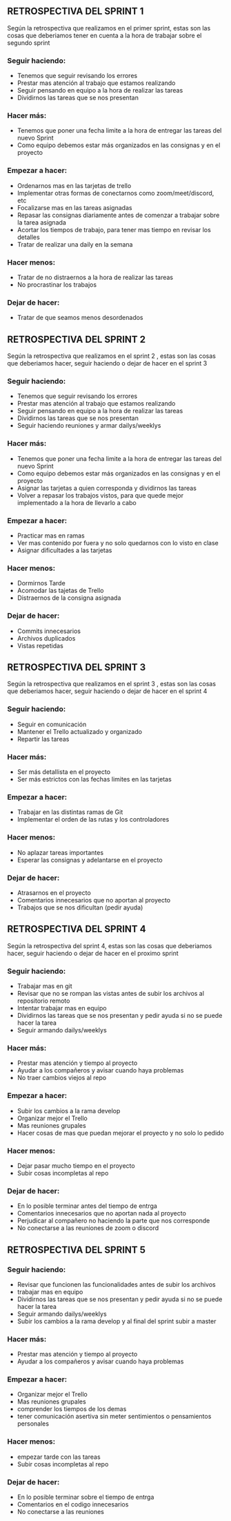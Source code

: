 <h2>RETROSPECTIVA DEL SPRINT 1</h2>

<p>Según la retrospectiva que realizamos en el primer sprint, estas son las cosas que deberiamos tener en cuenta a la hora de trabajar sobre el segundo sprint</p>

<h3>Seguir haciendo:</h3>
<ul>
    <li>Tenemos que seguir revisando los errores</li>
    <li>Prestar mas atención al trabajo que estamos realizando</li>
    <li>Seguir pensando en equipo a la hora de realizar las tareas</li>
    <li>Dividirnos las tareas que se nos presentan</li>
</ul>

<h3>Hacer más:</h3>
<ul>
    <li>Tenemos que poner una fecha limite a la hora de entregar las tareas del nuevo Sprint</li>
    <li>Como equipo debemos estar más organizados en las consignas y en el proyecto</li>
</ul>

<h3>Empezar a hacer:</h3>
<ul>
    <li>Ordenarnos mas en las tarjetas de trello</li>
    <li>Implementar otras formas de conectarnos como zoom/meet/discord, etc</li>
    <li>Focalizarse mas en las tareas asignadas</li>
    <li>Repasar las consignas diariamente antes de comenzar a trabajar sobre la tarea asignada</li>
    <li>Acortar los tiempos de trabajo, para tener mas tiempo en revisar los detalles</li>
    <li>Tratar de realizar una daily en la semana</li>
</ul>

<h3>Hacer menos:</h3>
<ul>
    <li>Tratar de no distraernos a la hora de realizar las tareas</li>
    <li>No procrastinar los trabajos</li>
</ul>

<h3>Dejar de hacer:</h3>
<ul>
    <li>Tratar de que seamos menos desordenados</li>
</ul>


<h2>RETROSPECTIVA DEL SPRINT 2</h2>

<p>Según la retrospectiva que realizamos en el sprint 2 , estas son las cosas que deberiamos hacer, seguir haciendo o dejar de hacer en el sprint 3</p>

<h3>Seguir haciendo:</h3>
<ul>
    <li>Tenemos que seguir revisando los errores</li>
    <li>Prestar mas atención al trabajo que estamos realizando</li>
    <li>Seguir pensando en equipo a la hora de realizar las tareas</li>
    <li>Dividirnos las tareas que se nos presentan</li>
    <li>Seguir haciendo reuniones y armar dailys/weeklys</li>
</ul>

<h3>Hacer más:</h3>
<ul>
    <li>Tenemos que poner una fecha limite a la hora de entregar las tareas del nuevo Sprint</li>
    <li>Como equipo debemos estar más organizados en las consignas y en el proyecto</li>
    <li>Asignar las tarjetas a quien corresponda y dividirnos las tareas</li>
    <li>Volver a repasar los trabajos vistos, para que quede mejor implementado a la hora de llevarlo a cabo</li>
</ul>

<h3>Empezar a hacer:</h3>
<ul>
    <li>Practicar mas en ramas</li>
    <li>Ver mas contenido por fuera y no solo quedarnos con lo visto en clase</li>
    <li>Asignar dificultades a las tarjetas</li>
</ul>

<h3>Hacer menos:</h3>
<ul>
    <li>Dormirnos Tarde</li>
    <li>Acomodar las tajetas de Trello</li>
    <li>Distraernos de la consigna asignada</li>
</ul>

<h3>Dejar de hacer:</h3>
<ul>
    <li>Commits innecesarios</li>
    <li>Archivos duplicados</li>
    <li>Vistas repetidas</li>
</ul>

<h2>RETROSPECTIVA DEL SPRINT 3</h2>

<p>Según la retrospectiva que realizamos en el sprint 3 , estas son las cosas que deberiamos hacer, seguir haciendo o dejar de hacer en el sprint 4</p>

<h3>Seguir haciendo:</h3>
<ul>
    <li>Seguir en comunicación</li>
    <li>Mantener el Trello actualizado y organizado</li>
    <li>Repartir las tareas</li>
</ul>

<h3>Hacer más:</h3>
<ul>
    <li>Ser más detallista en el proyecto</li>
    <li>Ser más estrictos con las fechas limites en las tarjetas</li>
</ul>

<h3>Empezar a hacer:</h3>
<ul>
    <li>Trabajar en las distintas ramas de Git</li>
    <li>Implementar el orden de las rutas y los controladores</li>
</ul>

<h3>Hacer menos:</h3>
<ul>
    <li>No aplazar tareas importantes</li>
    <li>Esperar las consignas y adelantarse en el proyecto</li>
</ul>

<h3>Dejar de hacer:</h3>
<ul>
    <li>Atrasarnos en el proyecto</li>
    <li>Comentarios innecesarios que no aportan al proyecto</li>
    <li>Trabajos que se nos dificultan (pedir ayuda)</li>
</ul>

<h2>RETROSPECTIVA DEL SPRINT 4</h2>

<p>Según la retrospectiva del sprint 4, estas son las cosas que deberiamos hacer, seguir haciendo o dejar de hacer en el proximo sprint</p>

<h3>Seguir haciendo:</h3>
<ul>
    <li>Trabajar mas en git</li>
    <li>Revisar que no se rompan las vistas antes de subir los archivos al repositorio remoto</li>
    <li>Intentar trabajar mas en equipo</li>
    <li>Dividirnos las tareas que se nos presentan y pedir ayuda si no se puede hacer la tarea</li>
    <li>Seguir armando dailys/weeklys</li>
</ul>

<h3>Hacer más:</h3>
<ul>
    <li>Prestar mas atención y tiempo al proyecto</li>
    <li>Ayudar a los compañeros y avisar cuando haya problemas</li>
    <li>No traer cambios viejos al repo</li>
</ul>

<h3>Empezar a hacer:</h3>
<ul>
    <li>Subir los cambios a la rama develop</li>
    <li>Organizar mejor el Trello</li>
    <li>Mas reuniones grupales</li>
    <li>Hacer cosas de mas que puedan mejorar el proyecto y no solo lo pedido</li>
</ul>

<h3>Hacer menos:</h3>
<ul>
    <li>Dejar pasar mucho tiempo en el proyecto</li>
    <li>Subir cosas incompletas al repo</li>
</ul>

<h3>Dejar de hacer:</h3>
<ul>
    <li>En lo posible terminar antes del tiempo de entrga</li>
    <li>Comentarios innecesarios que no aportan nada al proyecto</li>
    <li>Perjudicar al compañero no haciendo la parte que nos corresponde</li>
    <li>No conectarse a las reuniones de zoom o discord</li>
</ul>


<h2>RETROSPECTIVA DEL SPRINT 5</h2>

<h3>Seguir haciendo:</h3>
<ul>
    <li>Revisar que funcionen las funcionalidades antes de subir los archivos</li>
    <li>trabajar mas en equipo</li>
    <li>Dividirnos las tareas que se nos presentan y pedir ayuda si no se puede hacer la tarea</li>
    <li>Seguir armando dailys/weeklys</li>
    <li>Subir los cambios a la rama develop y al final del sprint subir a master</li>
</ul>

<h3>Hacer más:</h3>
<ul>
    <li>Prestar mas atención y tiempo al proyecto</li>
    <li>Ayudar a los compañeros y avisar cuando haya problemas</li>
</ul>

<h3>Empezar a hacer:</h3>
<ul>
    <li>Organizar mejor el Trello</li>
    <li>Mas reuniones grupales</li>
    <li>comprender los tiempos de los demas</li>
    <li>tener comunicación asertiva sin meter sentimientos o pensamientos personales</li>
</ul>

<h3>Hacer menos:</h3>
<ul>
    <li>empezar tarde con las tareas</li>
    <li>Subir cosas incompletas al repo</li>
</ul>

<h3>Dejar de hacer:</h3>
<ul>
    <li>En lo posible terminar sobre el tiempo de entrga</li>
    <li>Comentarios en el codigo innecesarios</li>
    <li>No conectarse a las reuniones</li>
</ul>


